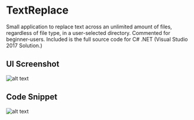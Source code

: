 # TextReplace
Small application to replace text across an unlimited amount of files, regardless of file type, in a user-selected directory.
Commented for beginner-users.
Included is the full source code for C# .NET (Visual Studio 2017 Solution.)

## UI Screenshot
![alt text](https://i.imgur.com/TdDgMFR.png)

## Code Snippet
![alt text](https://i.imgur.com/fa2qq1P.png)
